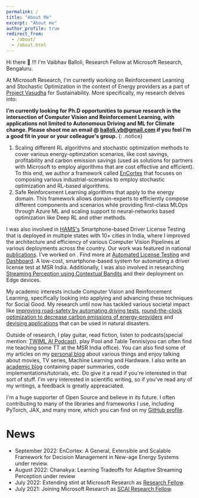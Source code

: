```yaml
---
permalink: /
title: "About Me"
excerpt: "About me"
author_profile: true
redirect_from: 
  - /about/
  - /about.html
---
```

<meta name="google-site-verification" content="7NsifbLkAAEoVzb5GhBMklfiBv0iMh78Llht-xBDsm0" />
Hi there 👋 !!! I'm Vaibhav Balloli, Research Fellow at Microsoft Research, Bengaluru.

At Microsoft Research, I'm currently working on Reinforcement Learning and Stochastic Optimization in the context of Energy providers as a part of [Project Vasudha](https://www.microsoft.com/en-us/research/project/vasudha/) for Sustainability. More specifically, my research delves into:

**I’m currently looking for Ph.D opportunities to pursue research in the intersection of Computer Vision and Reinforcement Learning, with applications not limited to Autonomous Driving and ML for Climate change. Please shoot me an email @ [balloli.vb@gmail.com](mailto:balloli.vb@gmail.com) if you feel I'm a good fit in your or your colleague's group.**
{: .notice}

1. Scaling different RL algorithms and stochastic optimization methods to cover various energy-optimzation scenarios, like cost savings, profitability and  carbon emission savings (used as solutions for partners with Microsoft to employ algorithms that are cost effective and efficient). To this end, we author a framework called [EnCortex](../_publications/2022-09-21-encortex.md) that focuses on composing various industrial-scenarios to employ stochastic optimization and RL-based algorithms. 
2. Safe Reinforcement Learning algorithms that apply to the energy domain. This framework allows domain-experts to efficiently compose different components and scenarios while providing first-class MLOps through Azure ML and scaling support to neural-networks based optimization like Deep RL and other methods.

I was also involved in [HAMS's](https://www.microsoft.com/en-us/research/project/hams/) Smartphone-based Driver License Testing that is deployed in multiple states with 10+ cities in India, where I improved the architecture and efficiency of various Computer Vision Pipelines at various deployments across the country. Our work was featured in national [publications](https://www.punjabnewsexpress.com/punjab/news/punjabs-automated-driving-test-tracks-to-be-upgraded-with-state-of-the-art-technology-laljit-singh-bhullar-167807). I've worked on . Find more at [Automated License Testing](https://www.microsoft.com/en-us/research/project/hams/#!automated-driver-license-testing) and [Dashboard](https://hams-dashboard.westus3.cloudapp.azure.com/). A low-cost, smartphone-based system for automating a driver license test at MSR India. Additionally, I was also involved in researching [Streaming Perception using Contextual Bandits](../_publications/2022-08-20-adaptive-streaming-perception.md) and their deployment on Edge devices.

My academic interests include Computer Vision and Reinforcement Learning, specifically looking into applying and advancing these techniques for Social Good. My research until now has tackled various societal impact like [improving road-safety by automating driving tests](https://www.microsoft.com/en-us/research/project/hams/), [round-the-clock optimization to decrease carbon emissions of energy-providers](../_publications/2022-09-21-encortex.md) and [devising applications](../_publications/2019-03-22-ovssvc.md) that can be used in natural disasters.  

Outside of research, I play guitar, read fiction, listen to podcasts(special mention: [TWIML AI Podcast](https://twimlai.com/)), play Pool and Table Tennis(you can often find me teaching some TT at the MSR India office). You can also find some of my articles on my [personal blog](https://vballoli.com) about various things and enjoy talking about movies, TV series, Machine Learning and Hardware. I also write an [academic blog](https://vballoli.github.io/VLog) containing paper summaries, code implementations/tutorials, etc. Do give it a read if you're interested in that sort of stuff. I'm very interested in scientific writing, so if you've read any of my writings, a feedback is greatly appreaciated.  

I'm a huge supporter of Open Source and believe in its future. I often contributing to many of the libraries and frameworks I use, including PyTorch, JAX, and many more, which you can find on my [GitHub profile](https://github.com/vballoli). 


# News
- September 2022: EnCortex: A General, Extensible and Scalable Framework for Decision Management in New-age Energy Systems under review.
- August 2022: Chanakya: Learning Tradeoffs for Adaptive Streaming Perception under review
- July 2022: Extending stint at Microsoft Research as [Research Fellow](https://www.microsoft.com/en-us/research/academic-program/research-fellows-program-at-microsoft-research-india/).
- July 2021: Joining Microsoft Research as [SCAI Research Fellow](https://www.microsoft.com/en-us/research/collaboration/scai/).
